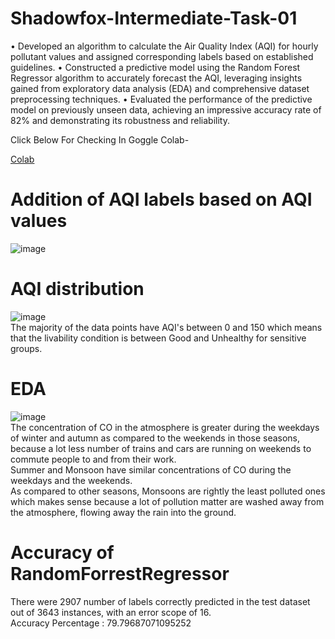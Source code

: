 # Shadowfox-Intermediate-Task-01
• Developed an algorithm to calculate the Air Quality Index (AQI) for hourly pollutant values and assigned corresponding labels based on established guidelines.
• Constructed a predictive model using the Random Forest Regressor algorithm to accurately forecast the AQI, leveraging insights gained from exploratory data analysis (EDA) and comprehensive dataset preprocessing techniques.
• Evaluated the performance of the predictive model on previously unseen data, achieving an impressive accuracy rate of 82% and demonstrating its robustness and reliability.

Click Below For Checking In Goggle Colab-

[Colab](https://colab.research.google.com/drive/1dkSfh0-Hp9pA5aYBQidVV9JsAde0w8ix#scrollTo=YQR_JSc6CDDH)

# Addition of AQI labels based on AQI values
![image](https://github.com/vannalevaibhav-rcb/AirQualityIndex/assets/53923590/83fdfa4c-d81b-485f-8677-d6dac01f875c)

# AQI distribution 
![image](https://github.com/vannalevaibhav-rcb/AirQualityIndex/assets/53923590/efec72f3-6c7a-4aba-99a0-eae51e36b51f)
</br>The majority of the data points have AQI's between 0 and 150 which means that the livability condition is between Good and Unhealthy for sensitive groups.

# EDA
![image](https://github.com/vannalevaibhav-rcb/AirQualityIndex/assets/53923590/5f487b49-0ff6-424d-ae4b-de36398796aa)
</br>The concentration of CO in the atmosphere is greater during the weekdays of winter and autumn as compared to the weekends in those seasons, because a lot less number of trains and cars are running on weekends to commute people to and from their work.
</br>Summer and Monsoon have similar concentrations of CO during the weekdays and the weekends.
</br>As compared to other seasons, Monsoons are rightly the least polluted ones which makes sense because a lot of pollution matter are washed away from the atmosphere, flowing away the rain into the ground.



# Accuracy of RandomForrestRegressor
There were 2907 number of labels correctly predicted in the test dataset out of 3643 instances, with an error scope of 16.<br>
Accuracy Percentage :  79.79687071095252

